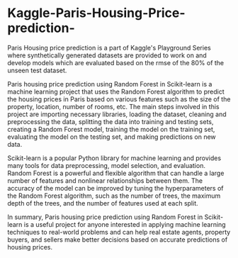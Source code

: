 # Kaggle-Paris-Housing-Price-prediction-
Paris Housing price prediction is a part of Kaggle's Playground Series where synthetically generated datasets are provided to work on and develop models which are evaluated based on the rmse of the 80% of the unseen test dataset.

Paris housing price prediction using Random Forest in Scikit-learn is a machine learning project that uses the Random Forest algorithm to predict the housing prices in Paris based on various features such as the size of the property, location, number of rooms, etc. The main steps involved in this project are importing necessary libraries, loading the dataset, cleaning and preprocessing the data, splitting the data into training and testing sets, creating a Random Forest model, training the model on the training set, evaluating the model on the testing set, and making predictions on new data.

Scikit-learn is a popular Python library for machine learning and provides many tools for data preprocessing, model selection, and evaluation. Random Forest is a powerful and flexible algorithm that can handle a large number of features and nonlinear relationships between them. The accuracy of the model can be improved by tuning the hyperparameters of the Random Forest algorithm, such as the number of trees, the maximum depth of the trees, and the number of features used at each split.

In summary, Paris housing price prediction using Random Forest in Scikit-learn is a useful project for anyone interested in applying machine learning techniques to real-world problems and can help real estate agents, property buyers, and sellers make better decisions based on accurate predictions of housing prices.
